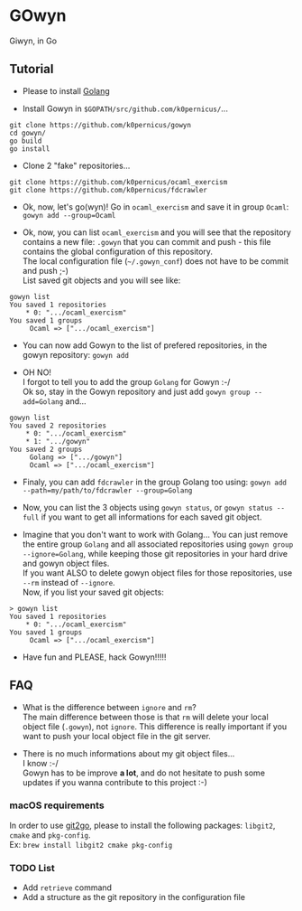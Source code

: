 # GOwyn
Giwyn, in Go

## Tutorial

* Please to install [Golang](http://golang.org)

*	Install Gowyn in `$GOPATH/src/github.com/k0pernicus/`...
```
git clone https://github.com/k0pernicus/gowyn
cd gowyn/
go build
go install
```  

*	Clone 2 "fake" repositories...
```
git clone https://github.com/k0pernicus/ocaml_exercism
git clone https://github.com/k0pernicus/fdcrawler
```  

*	Ok, now, let's go(wyn)!
	Go in `ocaml_exercism` and save it in group `Ocaml`: `gowyn add --group=Ocaml`

*	Ok, now, you can list `ocaml_exercism` and you will see that the repository contains a new file: `.gowyn` that you can commit and push - this file contains the global configuration of this repository.  
	The local configuration file (`~/.gowyn_conf`) does not have to be commit and push ;-)  
	List saved git objects and you will see like:
```
gowyn list
You saved 1 repositories
	* 0: ".../ocaml_exercism"
You saved 1 groups
	 Ocaml => [".../ocaml_exercism"]
``` 

*	You can now add Gowyn to the list of prefered repositories, in the gowyn repository: `gowyn add`

*	OH NO!  
	I forgot to tell you to add the group `Golang` for Gowyn :-/  
	Ok so, stay in the Gowyn repository and just add `gowyn group --add=Golang` and...

```
gowyn list
You saved 2 repositories
	* 0: ".../ocaml_exercism"
	* 1: ".../gowyn"
You saved 2 groups
	 Golang => [".../gowyn"]
	 Ocaml => [".../ocaml_exercism"]
```

*	Finaly, you can add `fdcrawler` in the group Golang too using: `gowyn add --path=my/path/to/fdcrawler --group=Golang`

*	Now, you can list the 3 objects using `gowyn status`, or `gowyn status --full` if you want to get all informations for each saved git object.

*	Imagine that you don't want to work with Golang... You can just remove the entire group `Golang` and all associated repositories using `gowyn group --ignore=Golang`, while keeping those git repositories in your hard drive and gowyn object files.  
	If you want ALSO to delete gowyn object files for those repositories, use `--rm` instead of `--ignore`.  
	Now, if you list your saved git objects:

```
> gowyn list
You saved 1 repositories
	* 0: ".../ocaml_exercism"
You saved 1 groups
	 Ocaml => [".../ocaml_exercism"]
```

*	Have fun and PLEASE, hack Gowyn!!!!!

## FAQ

*	What is the difference between `ignore` and `rm`?  
	The main difference between those is that `rm` will delete your local object file (`.gowyn`), not `ignore`. This difference is really important if you want to push your local object file in the git server. 

*	There is no much informations about my git object files...  
	I know :-/  
	Gowyn has to be improve **a lot**, and do not hesitate to push some updates if you wanna contribute to this project :-)

### macOS requirements
In order to use [git2go](https://github.com/libgit2/git2go), please to install the following packages: `libgit2`, `cmake` and `pkg-config`.   
Ex: `brew install libgit2 cmake pkg-config`

### TODO List
*	Add `retrieve` command
*	Add a structure as the git repository in the configuration file
